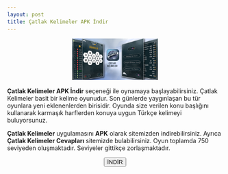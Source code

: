 ```yaml
---
layout: post
title: Çatlak Kelimeler APK İndir
---
```


<center><img src="/images/catlak.png" alt="Çatlak Kelimeler" width="200px"/>
</center>
<p><strong>Çatlak Kelimeler APK İndir</strong> seçeneği ile oynamaya başlayabilirsiniz. Çatlak Kelimeler basit bir kelime oyunudur. Son günlerde yaygınlaşan bu tür oyunlara yeni eklenenlerden birisidir. Oyunda size verilen konu başlığını kullanarak karmaşık harflerden konuya uygun Türkçe kelimeyi buluyorsunuz.</p>

<p><strong>Çatlak Kelimeler</strong> uygulamasını <strong>APK</strong> olarak sitemizden indirebilirsiniz. Ayrıca <strong>Çatlak Kelimeler Cevapları</strong> sitemizde bulabilirsiniz. Oyun toplamda 750 seviyeden oluşmaktadır. Seviyeler gittikçe zorlaşmaktadır.</p>

<center>
<a href="/catlak.apk" target="_blank"><button class="button3">İNDİR</button></a>
</center>
